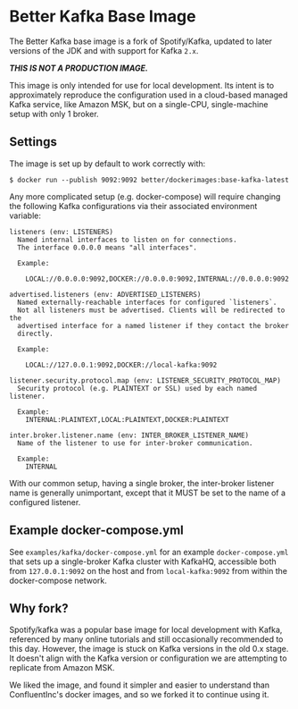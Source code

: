 Better Kafka Base Image
=======================

The Better Kafka base image is a fork of Spotify/Kafka, updated to later
versions of the JDK and with support for Kafka `2.x`.

***THIS IS NOT A PRODUCTION IMAGE.***

This image is only intended for use for local development. Its intent is
to approximately reproduce the configuration used in a cloud-based managed
Kafka service, like Amazon MSK, but on a single-CPU, single-machine setup
with only 1 broker.

Settings
--------
The image is set up by default to work correctly with:

```
$ docker run --publish 9092:9092 better/dockerimages:base-kafka-latest
```

Any more complicated setup (e.g. docker-compose) will require changing the
following Kafka configurations via their associated environment variable:

```
listeners (env: LISTENERS)
  Named internal interfaces to listen on for connections.
  The interface 0.0.0.0 means "all interfaces".

  Example:

    LOCAL://0.0.0.0:9092,DOCKER://0.0.0.0:9092,INTERNAL://0.0.0.0:9092

advertised.listeners (env: ADVERTISED_LISTENERS)
  Named externally-reachable interfaces for configured `listeners`.
  Not all listeners must be advertised. Clients will be redirected to the
  advertised interface for a named listener if they contact the broker
  directly.

  Example:

    LOCAL://127.0.0.1:9092,DOCKER://local-kafka:9092

listener.security.protocol.map (env: LISTENER_SECURITY_PROTOCOL_MAP)
  Security protocol (e.g. PLAINTEXT or SSL) used by each named listener.

  Example:
    INTERNAL:PLAINTEXT,LOCAL:PLAINTEXT,DOCKER:PLAINTEXT

inter.broker.listener.name (env: INTER_BROKER_LISTENER_NAME)
  Name of the listener to use for inter-broker communication.

  Example:
    INTERNAL
```

With our common setup, having a single broker, the inter-broker listener
name is generally unimportant, except that it MUST be set to the name of a
configured listener.

Example docker-compose.yml
--------------------------
See `examples/kafka/docker-compose.yml` for an example
`docker-compose.yml` that sets up a single-broker Kafka cluster with
KafkaHQ, accessible both from `127.0.0.1:9092` on the host and from
`local-kafka:9092` from within the docker-compose network.

Why fork?
---------

Spotify/kafka was a popular base image for local development with Kafka,
referenced by many online tutorials and still occasionally recommended to
this day. However, the image is stuck on Kafka versions in the old 0.x
stage. It doesn't align with the Kafka version or configuration we are
attempting to replicate from Amazon MSK.

We liked the image, and found it simpler and easier to understand than
ConfluentInc's docker images, and so we forked it to continue using it.
